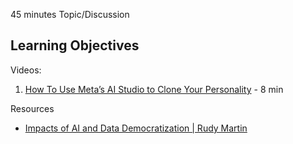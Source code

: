 45 minutes  Topic/Discussion


Learning Objectives
- 

Videos:



1. [How To Use Meta’s AI Studio to Clone Your Personality](https://www.youtube.com/watch?v=RwiRu39_pmQ) - 8 min

Resources
- [Impacts of AI and Data Democratization | Rudy Martin](https://www.teradata.com/events/possible/videos/impact-of-ai)
